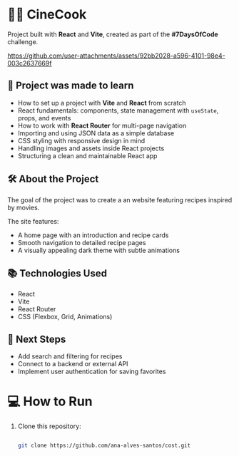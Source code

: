 # 🍿🎥 CineCook

Project built with **React** and **Vite**, created as part of the **#7DaysOfCode** challenge.




https://github.com/user-attachments/assets/92bb2028-a596-4101-98e4-003c2637669f



## 🚀 Project was made to learn

- How to set up a project with **Vite** and **React** from scratch  
- React fundamentals: components, state management with `useState`, props, and events  
- How to work with **React Router** for multi-page navigation  
- Importing and using JSON data as a simple database  
- CSS styling with responsive design in mind  
- Handling images and assets inside React projects  
- Structuring a clean and maintainable React app


## 🛠️ About the Project

The goal of the project was to create a an website featuring recipes inspired by movies.

The site features:

- A home page with an introduction and recipe cards  
- Smooth navigation to detailed recipe pages  
- A visually appealing dark theme with subtle animations  


## 📚 Technologies Used

- React  
- Vite  
- React Router  
- CSS (Flexbox, Grid, Animations)  



## 🎯 Next Steps

- Add search and filtering for recipes  
- Connect to a backend or external API  
- Implement user authentication for saving favorites  


# 💻 How to Run 


1. Clone this repository:
   ```bash
   
   git clone https://github.com/ana-alves-santos/cost.git
